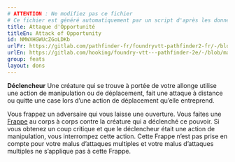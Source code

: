 ```yaml
---
# ATTENTION : Ne modifiez pas ce fichier
# Ce fichier est généré automatiquement par un script d'après les données du module Foundry VTT officiel et de sa traduction
title: Attaque d'Opportunité
titleEn: Attack of Opportunity
id: NMWXHGWUcZGoLDKb
urlFr: https://gitlab.com/pathfinder-fr/foundryvtt-pathfinder2-fr/-/blob/master/data/feats/NMWXHGWUcZGoLDKb.htm
urlEn: https://gitlab.com/hooking/foundry-vtt---pathfinder-2e/-/blob/master/packs/data/feats.db/attack-of-opportunity.json
group: feats
layout: dons
---
```

**Déclencheur** Une créature qui se trouve à portée de votre allonge utilise une action de manipulation ou de déplacement, fait une attaque à distance ou quitte une case lors d’une action de déplacement qu’elle entreprend.

Vous frappez un adversaire qui vous laisse une ouverture. Vous faites une [Frappe](../actions/frapper.md) au corps à corps contre la créature qui a déclenché ce pouvoir. Si vous obtenez un coup critique et que le déclencheur était une action de manipulation, vous interrompez cette action. Cette Frappe n’est pas prise en compte pour votre malus d’attaques multiples et votre malus d’attaques multiples ne s’applique pas à cette Frappe.


